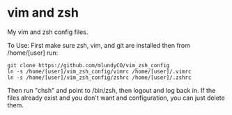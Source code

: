 vim and zsh
===========

My vim and zsh config files.

To Use: 
First make sure zsh, vim, and git are installed then from /home/[user] run:

    git clone https://github.com/mlundyCO/vim_zsh_config
    ln -s /home/[user]/vim_zsh_config/vimrc /home/[user]/.vimrc
    ln -s /home/[user]/vim_zsh_config/zshrc /home/[user]/.zshrc

Then run "chsh" and point to /bin/zsh, then logout and log back in.
If the files already exist and you don't want and configuration, you can just delete them.
